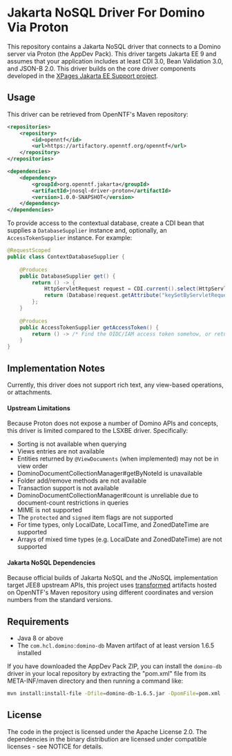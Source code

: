 # Jakarta NoSQL Driver For Domino Via Proton

This repository contains a Jakarta NoSQL driver that connects to a Domino server via Proton (the AppDev Pack). This driver targets Jakarta EE 9 and assumes that your application includes at least CDI 3.0, Bean Validation 3.0, and JSON-B 2.0. This driver builds on the core driver components developed in the [XPages Jakarta EE Support project](https://github.com/OpenNTF/org.openntf.xsp.jakartaee/).

## Usage

This driver can be retrieved from OpenNTF's Maven repository:

```xml
<repositories>
	<repository>
		<id>openntf</id>
		<url>https://artifactory.openntf.org/openntf</url>
	</repository>
</repositories>

<dependencies>
	<dependency>
		<groupId>org.openntf.jakarta</groupId>
		<artifactId>jnosql-driver-proton</artifactId>
		<version>1.0.0-SNAPSHOT</version>
	</dependency>
</dependencies>
```

To provide access to the contextual database, create a CDI bean that supplies a `DatabaseSupplier` instance and, optionally, an `AccessTokenSupplier` instance. For example:

```java
@RequestScoped
public class ContextDatabaseSupplier {
	
	@Produces
	public DatabaseSupplier get() {
		return () -> {
			HttpServletRequest request = CDI.current().select(HttpServletRequest.class).get();
			return (Database)request.getAttribute("keySetByServletRequestListener");
		};
	}
	
	@Produces
	public AccessTokenSupplier getAccessToken() {
		return () -> /* Find the OIDC/IAM access token somehow, or return null/empty */;
	}
}
```

## Implementation Notes

Currently, this driver does not support rich text, any view-based operations, or attachments.

#### Upstream Limitations

Because Proton does not expose a number of Domino APIs and concepts, this driver is limited compared to the LSXBE driver. Specifically:

- Sorting is not available when querying
- Views entries are not available
- Entities returned by `@ViewDocuments` (when implemented) may not be in view order
- DominoDocumentCollectionManager#getByNoteId is unavailable
- Folder add/remove methods are not available
- Transaction support is not available
- DominoDocumentCollectionManager#count is unreliable due to document-count restrictions in queries
- MIME is not supported
- The `protected` and `signed` item flags are not supported
- For time types, only LocalDate, LocalTime, and ZonedDateTime are supported
- Arrays of mixed time types (e.g. LocalDate and ZonedDateTime) are not supported

#### Jakarta NoSQL Dependencies

Because official builds of Jakarta NoSQL and the JNoSQL implementation target JEE8 upstream APIs, this project uses [transformed](https://github.com/eclipse/transformer) artifacts hosted on OpenNTF's Maven repository using different coordinates and version numbers from the standard versions.

## Requirements

- Java 8 or above
- The `com.hcl.domino:domino-db` Maven artifact of at least version 1.6.5 installed

If you have downloaded the AppDev Pack ZIP, you can install the `domino-db` driver in your local repository by extracting the "pom.xml" file from its META-INF/maven directory and then running a command like:

```sh
mvn install:install-file -Dfile=domino-db-1.6.5.jar -DpomFile=pom.xml -Djavadoc=domino-db-1.6.5-javadoc.jar
```

## License

The code in the project is licensed under the Apache License 2.0. The dependencies in the binary distribution are licensed under compatible licenses - see NOTICE for details.